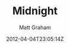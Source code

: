 ---
title: "Midnight"
github: https://github.com/mattgraham/midnight
demo: http://madebygraham.com/midnight/
author: Matt Graham

ssg:
  - Jekyll
cms:
  - No Cms
date: 2012-04-04T23:05:14Z
github_branch: master
description: "GitHub Pages Theme: Midnight"
stale: true
---